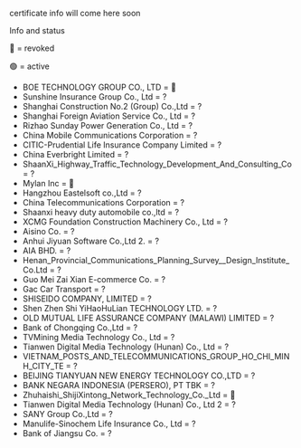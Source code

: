 certificate info will come here soon

Info and status

🔴 = revoked


🟢 = active 


* BOE TECHNOLOGY GROUP CO., LTD = 🔴
* Sunshine Insurance Group Co., Ltd = ?
* Shanghai Construction No.2 (Group) Co.,Ltd = ?
* Shanghai Foreign Aviation Service Co., Ltd = ?
* Rizhao Sunday Power Generation Co., Ltd = ?
* China Mobile Communications Corporation = ?
* CITIC-Prudential Life Insurance Company Limited = ?
* China Everbright Limited = ?
* ShaanXi_Highway_Traffic_Technology_Development_And_Consulting_Co = ?
* Mylan Inc = 🔴
* Hangzhou Eastelsoft co.,Ltd = ?
* China Telecommunications Corporation = ?
* Shaanxi heavy duty automobile co.,ltd = ?
* XCMG Foundation Construction Machinery Co., Ltd = ?
* Aisino Co. = ?
* Anhui Jiyuan Software Co.,Ltd 2. = ?
* AIA BHD. = ?
* Henan_Provincial_Communications_Planning_Survey__Design_Institute_Co.Ltd = ?
* Guo Mei Zai Xian E-commerce Co. = ?
* Gac Car Transport = ?
* SHISEIDO COMPANY, LIMITED = ?
* Shen Zhen Shi YiHaoHuLian TECHNOLOGY LTD. = ?
* OLD MUTUAL LIFE ASSURANCE COMPANY (MALAWI) LIMITED = ?
* Bank of Chongqing Co.,Ltd = ?
* TVMining Media Technology Co., Ltd = ?
* Tianwen Digital Media Technology (Hunan) Co., Ltd = ?
* VIETNAM_POSTS_AND_TELECOMMUNICATIONS_GROUP_HO_CHI_MINH_CITY_TE = ?
* BEIJING TIANYUAN NEW ENERGY TECHNOLOGY CO.,LTD = ?
* BANK NEGARA INDONESIA (PERSERO), PT TBK = ?
* Zhuhaishi_ShijiXintong_Network_Technology_Co._Ltd = 🔴
* Tianwen Digital Media Technology (Hunan) Co., Ltd 2 = ?
* SANY Group Co.,Ltd = ?
* Manulife-Sinochem Life Insurance Co., Ltd = ?
* Bank of Jiangsu Co. = ?
